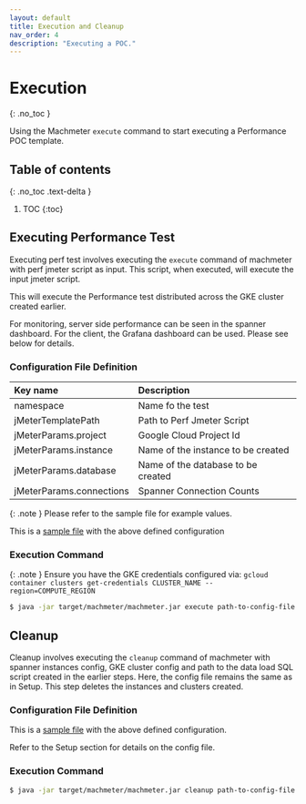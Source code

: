 ```yaml
---
layout: default
title: Execution and Cleanup
nav_order: 4
description: "Executing a POC."
---
```


# Execution
{: .no_toc }

Using the Machmeter `execute` command to start executing a Performance POC template.

## Table of contents
{: .no_toc .text-delta }

1. TOC
{:toc}

## Executing Performance Test

Executing perf test involves executing the `execute` command of machmeter with
perf jmeter script as input. This script, when executed, will execute the input
jmeter script.

This will execute the Performance test distributed across the GKE cluster
created earlier.

For monitoring, server side performance can be seen in the spanner
dashboard. For the client, the Grafana dashboard can be used. Please see below
for details.

### Configuration File Definition

<div class="execute-config" markdown="1">

| Key name                 | Description                        | 
|:-------------------------|:-----------------------------------| 
| namespace                | Name fo the test                   | 
| jMeterTemplatePath       | Path to Perf Jmeter Script         | 
| jMeterParams.project     | Google Cloud Project Id            | 
| jMeterParams.instance    | Name of the instance to be created | 
| jMeterParams.database    | Name of the database to be created | 
| jMeterParams.connections | Spanner Connection Counts          |

</div>

{: .note }
Please refer to the sample file for example values.

This is a [sample file](https://github.com/cloudspannerecosystem/machmeter/blob/master/machmeter/usecases/finance/ledger/sample-configs/perf-test.json) with the above defined configuration

### Execution Command

{: .note }
Ensure you have the GKE credentials configured via: `gcloud container clusters get-credentials CLUSTER_NAME --region=COMPUTE_REGION`

```bash
$ java -jar target/machmeter/machmeter.jar execute path-to-config-file.json
```

## Cleanup

Cleanup involves executing the `cleanup` command of machmeter with
spanner instances config, GKE cluster config and path to the data load SQL script
created in the earlier steps. Here, the config file remains the same as in Setup.
This step deletes the instances and clusters created.

### Configuration File Definition
This is a [sample file](https://github.com/cloudspannerecosystem/machmeter/blob/master/machmeter/usecases/finance/ledger/sample-configs/setup.json) with the above defined configuration.

Refer to the Setup section for details on the config file.

### Execution Command
```bash
$ java -jar target/machmeter/machmeter.jar cleanup path-to-config-file.json
```


